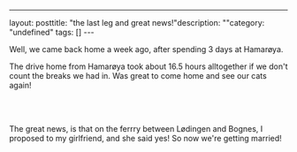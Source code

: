 --- 
layout: posttitle: "the last leg and great news!"description: ""category: "undefined" tags: [] --- <p>Well, we came back home a week ago, after spending 3 days at Hamarøya.</p> <p>The drive home from Hamarøya took about 16.5 hours alltogether if we don't count the breaks we had in. Was great to come home and see our cats again!</p><br/><br/><p>The great news, is that on the ferrry between Lødingen and Bognes, I proposed to my girlfriend, and she said yes! So now we're getting married!</p> 